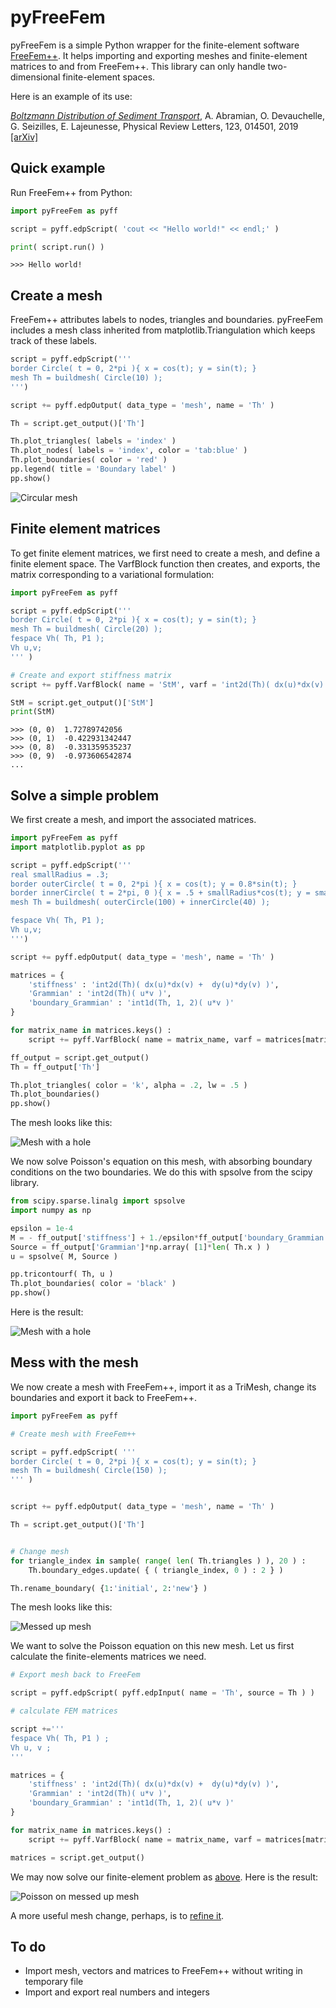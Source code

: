 # pyFreeFem

pyFreeFem is a simple Python wrapper for the finite-element software [FreeFem++](https://freefem.org/). It helps importing and exporting meshes and finite-element matrices to and from FreeFem++. This library can only handle two-dimensional finite-element spaces.

Here is an example of its use:

[*Boltzmann Distribution of Sediment Transport*](http://dx.doi.org/10.1103/PhysRevLett.123.014501), A. Abramian, O. Devauchelle, G. Seizilles, E. Lajeunesse, Physical Review Letters, 123, 014501, 2019 [[arXiv]](https://arxiv.org/pdf/1907.01880)

## Quick example

Run FreeFem++ from Python:

```python
import pyFreeFem as pyff

script = pyff.edpScript( 'cout << "Hello world!" << endl;' )

print( script.run() )
```
```console
>>> Hello world!
```

## Create a mesh

FreeFem++ attributes labels to nodes, triangles and boundaries. pyFreeFem includes a mesh class inherited from matplotlib.Triangulation which keeps track of these labels.

```Python
script = pyff.edpScript('''
border Circle( t = 0, 2*pi ){ x = cos(t); y = sin(t); }
mesh Th = buildmesh( Circle(10) );
''')

script += pyff.edpOutput( data_type = 'mesh', name = 'Th' )

Th = script.get_output()['Th']

Th.plot_triangles( labels = 'index' )
Th.plot_nodes( labels = 'index', color = 'tab:blue' )
Th.plot_boundaries( color = 'red' )
pp.legend( title = 'Boundary label' )
pp.show()
```
![Circular mesh](./figures/create_mesh.svg)

## Finite element matrices

To get finite element matrices, we first need to create a mesh, and define a finite element space. The VarfBlock function then creates, and exports, the matrix corresponding to a variational formulation:

```python
import pyFreeFem as pyff

script = pyff.edpScript('''
border Circle( t = 0, 2*pi ){ x = cos(t); y = sin(t); }
mesh Th = buildmesh( Circle(20) );
fespace Vh( Th, P1 );
Vh u,v;
''' )

# Create and export stiffness matrix
script += pyff.VarfBlock( name = 'StM', varf = 'int2d(Th)( dx(u)*dx(v) +  dy(u)*dy(v) )' )

StM = script.get_output()['StM']
print(StM)
```

```console
>>> (0, 0)	1.72789742056
>>> (0, 1)	-0.422931342447
>>> (0, 8)	-0.331359535237
>>> (0, 9)	-0.973606542874
...
```

## Solve a simple problem

We first create a mesh, and import the associated matrices.

```python
import pyFreeFem as pyff
import matplotlib.pyplot as pp

script = pyff.edpScript('''
real smallRadius = .3;
border outerCircle( t = 0, 2*pi ){ x = cos(t); y = 0.8*sin(t); }
border innerCircle( t = 2*pi, 0 ){ x = .5 + smallRadius*cos(t); y = smallRadius*sin(t); }
mesh Th = buildmesh( outerCircle(100) + innerCircle(40) );

fespace Vh( Th, P1 );
Vh u,v;
''')

script += pyff.edpOutput( data_type = 'mesh', name = 'Th' )

matrices = {
    'stiffness' : 'int2d(Th)( dx(u)*dx(v) +  dy(u)*dy(v) )',
    'Grammian' : 'int2d(Th)( u*v )',
    'boundary_Grammian' : 'int1d(Th, 1, 2)( u*v )'
}

for matrix_name in matrices.keys() :
    script += pyff.VarfBlock( name = matrix_name, varf = matrices[matrix_name] )

ff_output = script.get_output()
Th = ff_output['Th']

Th.plot_triangles( color = 'k', alpha = .2, lw = .5 )
Th.plot_boundaries()
pp.show()
```
The mesh looks like this:

![Mesh with a hole](./figures/solve.svg)

We now solve Poisson's equation on this mesh, with absorbing boundary conditions on the two boundaries. We do this with spsolve from the scipy library.

```python
from scipy.sparse.linalg import spsolve
import numpy as np

epsilon = 1e-4
M = - ff_output['stiffness'] + 1./epsilon*ff_output['boundary_Grammian']
Source = ff_output['Grammian']*np.array( [1]*len( Th.x ) )
u = spsolve( M, Source )

pp.tricontourf( Th, u )
Th.plot_boundaries( color = 'black' )
pp.show()
```
Here is the result:

![Mesh with a hole](./figures/solve_2.svg)

## Mess with the mesh

We now create a mesh with FreeFem++, import it as a TriMesh, change its boundaries and export it back to FreeFem++.
```python
import pyFreeFem as pyff

# Create mesh with FreeFem++

script = pyff.edpScript( '''
border Circle( t = 0, 2*pi ){ x = cos(t); y = sin(t); }
mesh Th = buildmesh( Circle(150) );
''' )


script += pyff.edpOutput( data_type = 'mesh', name = 'Th' )

Th = script.get_output()['Th']


# Change mesh
for triangle_index in sample( range( len( Th.triangles ) ), 20 ) :
    Th.boundary_edges.update( { ( triangle_index, 0 ) : 2 } )

Th.rename_boundary( {1:'initial', 2:'new'} )
```
The mesh looks like this:

![Messed up mesh](./figures/mesh_IO_mesh.svg)

We want to solve the Poisson equation on this new mesh. Let us first calculate the finite-elements matrices we need.

```python
# Export mesh back to FreeFem

script = pyff.edpScript( pyff.edpInput( name = 'Th', source = Th ) )

# calculate FEM matrices

script +='''
fespace Vh( Th, P1 ) ;
Vh u, v ;
'''

matrices = {
    'stiffness' : 'int2d(Th)( dx(u)*dx(v) +  dy(u)*dy(v) )',
    'Grammian' : 'int2d(Th)( u*v )',
    'boundary_Grammian' : 'int1d(Th, 1, 2)( u*v )'
}

for matrix_name in matrices.keys() :
    script += pyff.VarfBlock( name = matrix_name, varf = matrices[matrix_name] )

matrices = script.get_output()
```
We may now solve our finite-element problem as [above](#solve-a-simple-problem). Here is the result:

![Poisson on messed up mesh](./figures/mesh_IO_field.svg)

A more useful mesh change, perhaps, is to [refine it](./documentation/adaptmesh.md).

## To do

- Import mesh, vectors and matrices to FreeFem++ without writing in temporary file
- Import and export real numbers and integers
